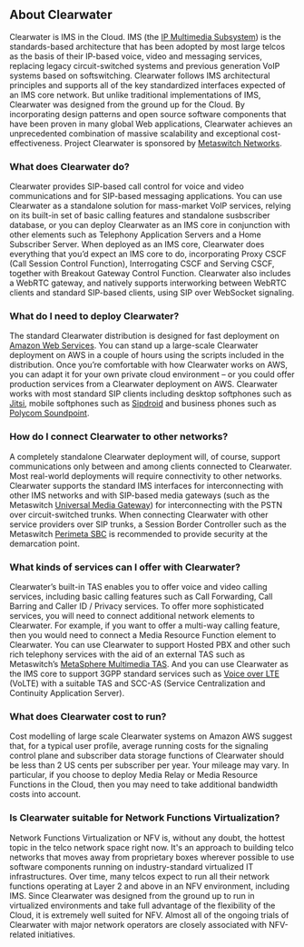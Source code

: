About Clearwater
----------------
Clearwater is IMS in the Cloud. IMS (the [IP Multimedia Subsystem](http://en.wikipedia.org/wiki/IP_Multimedia_Subsystem)) is the standards-based architecture that has been adopted by most large telcos as the basis of their IP-based voice, video and messaging services, replacing legacy circuit-switched systems and previous generation VoIP systems based on softswitching. Clearwater follows IMS architectural principles and supports all of the key standardized interfaces expected of an IMS core network. But unlike traditional implementations of IMS, Clearwater was designed from the ground up for the Cloud. By incorporating design patterns and open source software components that have been proven in many global Web applications, Clearwater achieves an unprecedented combination of massive scalability and exceptional cost-effectiveness. Project Clearwater is sponsored by [Metaswitch Networks](http://www.metaswitch.com).

### **What does Clearwater do?**

Clearwater provides SIP-based call control for voice and video communications and for SIP-based messaging applications. You can use Clearwater as a standalone solution for mass-market VoIP services, relying on its built-in set of basic calling features and standalone susbscriber database, or you can deploy Clearwater as an IMS core in conjunction with other elements such as Telephony Application Servers and a Home Subscriber Server. When deployed as an IMS core, Clearwater does everything that you’d expect an IMS core to do, incorporating Proxy CSCF (Call Session Control Function), Interrogating CSCF and Serving CSCF, together with Breakout Gateway Control Function. Clearwater also includes a WebRTC gateway, and natively supports interworking between WebRTC clients and standard SIP-based clients, using SIP over WebSocket signaling.

### **What do I need to deploy Clearwater?**

The standard Clearwater distribution is designed for fast deployment on [Amazon Web Services](http://aws.amazon.com/). You can stand up a large-scale Clearwater deployment on AWS in a couple of hours using the scripts included in the distribution. Once you’re comfortable with how Clearwater works on AWS, you can adapt it for your own private cloud environment – or you could offer production services from a Clearwater deployment on AWS. Clearwater works with most standard SIP clients including desktop softphones such as [Jitsi](https://jitsi.org/), mobile softphones such as [Sipdroid](https://code.google.com/p/sipdroid/) and business phones such as [Polycom Soundpoint](http://www.polycom.com/products-services/voice/desktop-solutions/soundpont-ip-series.html).

### **How do I connect Clearwater to other networks?**

A completely standalone Clearwater deployment will, of course, support communications only between and among clients connected to Clearwater. Most real-world deployments will require connectivity to other networks. Clearwater supports the standard IMS interfaces for interconnecting with other IMS networks and with SIP-based media gateways (such as the Metaswitch [Universal Media Gateway](http://www.metaswitch.com/products/communications-infrastructure/universal-media-gateway)) for interconnecting with the PSTN over circuit-switched trunks. When connecting Clearwater with other service providers over SIP trunks, a Session Border Controller such as the Metaswitch [Perimeta SBC](http://www.metaswitch.com/products/perimeta-session-border-controller) is recommended to provide security at the demarcation point.

### **What kinds of services can I offer with Clearwater?**

Clearwater’s built-in TAS enables you to offer voice and video calling services, including basic calling features such as Call Forwarding, Call Barring and Caller ID / Privacy services. To offer more sophisticated services, you will need to connect additional network elements to Clearwater. For example, if you want to offer a multi-way calling feature, then you would need to connect a Media Resource Function element to Clearwater. You can use Clearwater to support Hosted PBX and other such rich telephony services with the aid of an external TAS such as Metaswitch’s [MetaSphere Multimedia TAS](http://www.metaswitch.com/products/communications-software/metasphere). And you can use Clearwater as the IMS core to support 3GPP standard services such as [Voice over LTE](http://www.gsma.com/technicalprojects/volte) (VoLTE) with a suitable TAS and SCC-AS (Service Centralization and Continuity Application Server).

### **What does Clearwater cost to run?**

Cost modelling of large scale Clearwater systems on Amazon AWS suggest that, for a typical user profile, average running costs for the signaling control plane and subscriber data storage functions of Clearwater should be less than 2 US cents per subscriber per year. Your mileage may vary. In particular, if you choose to deploy Media Relay or Media Resource Functions in the Cloud, then you may need to take additional bandwidth costs into account.

### **Is Clearwater suitable for Network Functions Virtualization?**

Network Functions Virtualization or NFV is, without any doubt, the hottest topic in the telco network space right now. It's an approach to building telco networks that moves away from proprietary boxes wherever possible to use software components running on industry-standard virtualized IT infrastructures. Over time, many telcos expect to run all their network functions operating at Layer 2 and above in an NFV environment, including IMS. Since Clearwater was designed from the ground up to run in virtualized environments and take full advantage of the flexibility of the Cloud, it is extremely well suited for NFV. Almost all of the ongoing trials of Clearwater with major network operators are closely associated with NFV-related initiatives.
